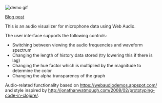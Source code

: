 ![demo gif](caribou.gif)

[Blog post](https://razzi.abuissa.net/2016/10/16/audio-visualization.html)

This is an audio visualizer for microphone data using Web Audio.

The user interface supports the following controls:

- Switching between viewing the audio frequencies and waveform spectrum
- Changing the length of history data stored (try lowering this if there is lag)
- Changing the hue factor which is multiplied by the magnitude to determine the color
- Changing the alpha transparency of the graph

Audio-related functionality based on https://webaudiodemos.appspot.com/
and style inspired by http://jonathanwatmough.com/2008/02/prototyping-code-in-clojure/.
